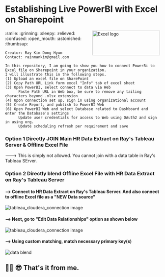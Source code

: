 # Establishing Live PowerBI with Excel on Sharepoint 
<img align="right" src="https://user-images.githubusercontent.com/62319355/110085335-efcdb100-7dcb-11eb-9e9b-77f2849154a8.png" width="220" height="80" alt="Excel logo">
:smile: :grinning: :sleepy: :relieved: :confused: :open_mouth: :astonished: :thumbsup:



```
Creator: Ray Kim Dong Hyun
Contact: rainmankim@gmail.com

```



```
In this repository, I am going to show you how to connect PowerBi to Excel file on Sharepoint in your organization.
I will illustrate this in the following steps.
(1) Upload an excel file on SharePoint
(2) Copy Path URL Link form excel "Info" tab of excel sheet
(3)	Open PowerBI, select connect to data via Web
	  Paste Path URL in Web box, be sure to remove any tailing characters beyond .xlsx extension
(4) Upon connection set up, sign in using organizational account
(5) Create Report, and publish to PowerBI Web
(6) Open PowerBI Web and select Database related to Dashboard and enter the Database's settings
	  Update user credentials for access to Web using OAuth2 and sign in using org.
	  Update scheduling refresh per requirement and save

```

### Option 1 Directly JOIN  Main HR Data Extract on Ray's Tableau Server  &  Offline Excel File
---> This is simply not allowed. You cannot join with a data table in Ray's Tableau SErver.

### Option 2 Directly blend Offline Excel File with HR Data Extract on Ray's Tableau Server
#### --> Connect to HR Data Extract on Ray's Tableau Server.    And  also connect to offline Excel file as a "NEW Data source"   
<img align="center" src="https://user-images.githubusercontent.com/62319355/106698186-456f3c00-661b-11eb-972d-10505f849150.png" alt="tableau_cloudera_connection image">

#### --> Next, go to "Edit Data Relationships" option as shown below                       
<img align="center" src="https://user-images.githubusercontent.com/62319355/106705361-c54fd300-6628-11eb-9bb3-1b7346f7e9a7.png" alt="tableau_cloudera_connection image">

#### --> Using custom matching, match necessary primary key(s)
<img align="center" src="https://user-images.githubusercontent.com/62319355/106706466-b5d18980-662a-11eb-81e0-e25e1a92ec05.png" alt="data blend">







🎈🦾 😎 That's it from me. 
--------------------------------------------------------------------------------------------------------------------------------------------------
